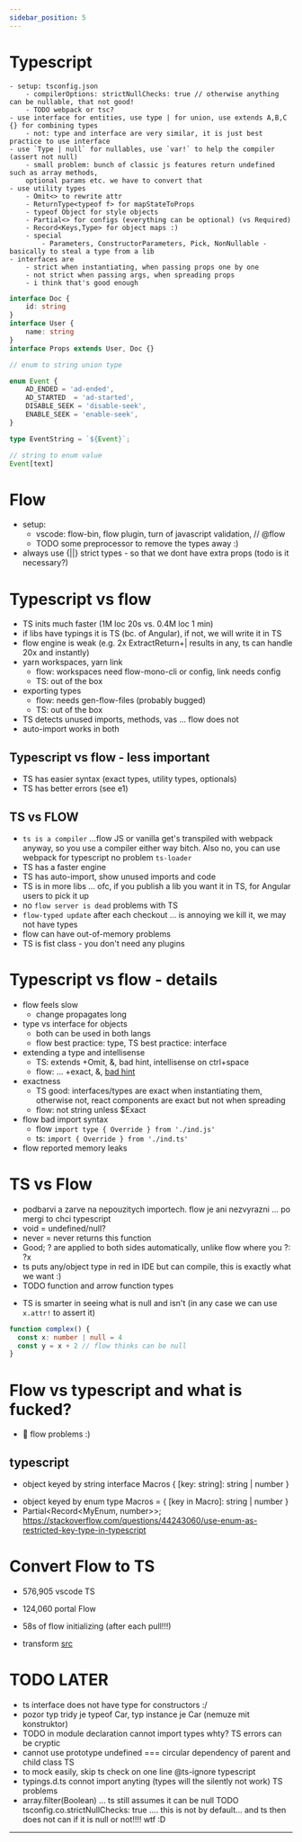 ```yaml
---
sidebar_position: 5
---
```


# Typescript

```
- setup: tsconfig.json
    - compilerOptions: strictNullChecks: true // otherwise anything can be nullable, that not good!
    - TODO webpack or tsc?
- use interface for entities, use type | for union, use extends A,B,C {} for combining types
    - not: type and interface are very similar, it is just best practice to use interface
- use `Type | null` for nullables, use `var!` to help the compiler (assert not null)
    - small problem: bunch of classic js features return undefined such as array methods,
    optional params etc. we have to convert that
- use utility types
    - Omit<> to rewrite attr
    - ReturnType<typeof f> for mapStateToProps
    - typeof Object for style objects
    - Partial<> for configs (everything can be optional) (vs Required)
    - Record<Keys,Type> for object maps :)
    - special
        - Parameters, ConstructorParameters, Pick, NonNullable - basically to steal a type from a lib
- interfaces are
    - strict when instantiating, when passing props one by one
    - not strict when passing args, when spreading props
    - i think that's good enough
```

```ts
interface Doc {
    id: string
}
interface User {
    name: string
}
interface Props extends User, Doc {}
```

```ts
// enum to string union type

enum Event {
    AD_ENDED = 'ad-ended',
    AD_STARTED  = 'ad-started',
    DISABLE_SEEK = 'disable-seek',
    ENABLE_SEEK = 'enable-seek',
}

type EventString = `${Event}`;

// string to enum value
Event[text]
```

# Flow
- setup:
    - vscode: flow-bin, flow plugin, turn of javascript validation, // @flow
    - TODO some preprocessor to remove the types away :)
- always use {||} strict types - so that we dont have extra props (todo is it necessary?)

# Typescript vs flow
- TS inits much faster (1M loc 20s vs. 0.4M loc 1 min)
- if libs have typings it is TS (bc. of Angular), if not, we will write it in TS
- flow engine is weak (e.g. 2x ExtractReturn+| results in any, ts can handle 20x and instantly)
- yarn workspaces, yarn link
    - flow: workspaces need flow-mono-cli or config, link needs config
    - TS: out of the box
- exporting types
    - flow: needs gen-flow-files (probably bugged)
    - TS: out of the box
- TS detects unused imports, methods, vas ... flow does not
- auto-import works in both

## Typescript vs flow - less important
- TS has easier syntax (exact types, utility types, optionals)
- TS has better errors (see e1)

## TS vs FLOW
* `ts is a compiler` ...flow JS or vanilla get's transpiled with webpack anyway, so you use a compiler either way bitch.
Also no, you can use webpack for typescript no problem `ts-loader`
* TS has a faster engine
* TS has auto-import, show unused imports and code
* TS is in more libs ... ofc, if you publish a lib you want it in TS, for Angular users to pick it up
* no `flow server is dead` problems with TS
* `flow-typed update` after each checkout ... is annoying we kill it, we may not have types
* flow can have out-of-memory problems
* TS is fist class - you don't need any plugins


# Typescript vs flow - details
- flow feels slow
    - change propagates long
- type vs interface for objects
    - both can be used in both langs
    - flow best practice: type, TS best practice: interface
- extending a type and intellisense
    - TS: extends +Omit, &, bad hint, intellisense on ctrl+space
    - flow: ... +exact, &, [bad hint](https://stackoverflow.com/questions/61851075/typescript-extending-interfaces-and-hover-hints)
- exactness
    - TS good: interfaces/types are exact when instantiating them, otherwise not, react components
    are exact but not when spreading
    - flow: not string unless $Exact
- flow bad import syntax
    - flow `import type { Override } from './ind.js'`
    - ts: `import { Override } from './ind.ts'`
- flow reported memory leaks



# TS vs Flow

- podbarvi a zarve na nepouzitych importech. flow je ani nezvyrazni ... po mergi to chci
typescript
- void = undefined/null?
- never = never returns this function
- Good; ? are applied to both sides automatically, unlike flow where you ?: ?x
- ts puts any/object type in red in IDE but can compile, this is exactly what we want :)
- TODO function and arrow function types
* TS is smarter in seeing what is null and isn't (in any case we can use `x.attr!` to assert it)
```ts
function complex() {
  const x: number | null = 4
  const y = x + 2 // flow thinks can be null
}

```




# Flow vs typescript and what is fucked?
* 🐷 flow problems :)
## typescript
* object keyed by string  interface Macros { [key: string]: string | number }
- object keyed by enum    type Macros = { [key in Macro]: string | number }
- Partial<Record<MyEnum, number>>;
https://stackoverflow.com/questions/44243060/use-enum-as-restricted-key-type-in-typescript


# Convert Flow to TS
- 576,905 vscode TS
- 124,060 portal Flow
- 58s of flow initializing (after each pull!!!)

- transform [src](https://skovhus.github.io/blog/flow-to-typescript-migration/)

# TODO LATER
- ts interface does not have type for constructors :/
- pozor typ tridy je typeof Car, typ instance je Car (nemuze mit konstruktor)
- TODO in module declaration cannot import types whty?
TS errors can be cryptic
- cannot use prototype undefined === circular dependency of parent and child class
TS
- to mock easily, skip ts check on one line @ts-ignore
typescript
- typings.d.ts connot import anyting (types will the silently not work)
TS problems
- array.filter(Boolean) ... ts still assumes it can be null
TODO tsconfig.co.strictNullChecks: true .... this is not by default... and ts then does not can if it is null or not!!!! wtf :D


-------------------
